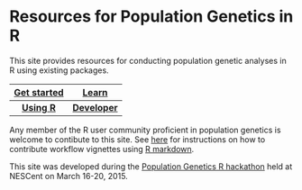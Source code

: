 # Resources for Population Genetics in R

This site provides resources for conducting population genetic analyses in R using existing packages. 

| [Get started](GETSTARTED.md) | [Learn](LEARN.md)                         |
| :--------------:|:-------------------------:        |
| [**Using R**](USINGR.md)     | [**Developer**](DEVELOPER.md) |


Any member of the R user community proficient in population genetics is welcome to contibute to this site. See [here](CONTRIBUTING.md) for instructions on how to contribute workflow vignettes using [R markdown](R_MARKDOWN.md).

This site was developed during the [Population Genetics R hackathon](https://github.com/NESCent/r-popgen-hackathon) held at NESCent on March 16-20, 2015. 
